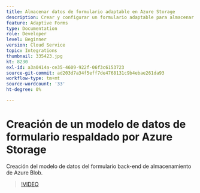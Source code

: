 ```yaml
---
title: Almacenar datos de formulario adaptable en Azure Storage
description: Crear y configurar un formulario adaptable para almacenar datos en Azure Storage
feature: Adaptive Forms
type: Documentation
role: Developer
level: Beginner
version: Cloud Service
topic: Integrations
thumbnail: 335423.jpg
kt: 8230
exl-id: a3a0414a-ce35-4609-922f-06f3c6153723
source-git-commit: ad203d7a34f5eff7de4768131c9b4ebae261da93
workflow-type: tm+mt
source-wordcount: '33'
ht-degree: 0%

---
```


# Creación de un modelo de datos de formulario respaldado por Azure Storage

Creación del modelo de datos del formulario back-end de almacenamiento de Azure Blob.

>[!VIDEO](https://video.tv.adobe.com/v/335423/?quality=12&learn=on)
